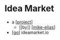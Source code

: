 # Idea Market

- a [[project]]
  - [[by]] [[mike-elias]]
- [[go]] ideamarket.io


[//begin]: # "Autogenerated link references for markdown compatibility"
[project]: project "Project"
[mike-elias]: mike-elias "Mike Elias"
[go]: go "Go"
[//end]: # "Autogenerated link references"
